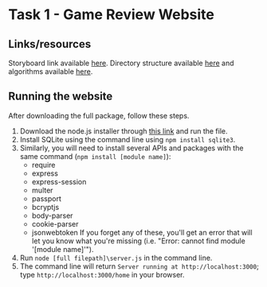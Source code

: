 # Task 1 - Game Review Website 
## Links/resources
Storyboard link available [here](https://www.figma.com/design/uQ2JnGr9XZXFZzvTu6tivo/errm-what-the-software?node-id=0-1&node-type=canvas&t=GjsXLj45NbczPVXD-0).
Directory structure available [here](https://zyletinee.s-ul.eu/dgHwzCd9) and algorithms available [here](https://zyletinee.s-ul.eu/fHoP8srb).

## Running the website
After downloading the full package, follow these steps.
1. Download the node.js installer through [this link](https://nodejs.org/en/download/prebuilt-installer) and run the file.
2. Install SQLite using the command line using `npm install sqlite3`.
3. Similarly, you will need to install several APIs and packages with the same command (`npm install [module name]`):
    - require
    - express
    - express-session
    - multer
    - passport
    - bcryptjs
    - body-parser
    - cookie-parser
    - jsonwebtoken
    If you forget any of these, you'll get an error that will let you know what you're missing (i.e. "Error: cannot find module '[module name]'").
4. Run `node [full filepath]\server.js` in the command line.
5. The command line will return `Server running at http://localhost:3000`; type `http://localhost:3000/home` in your browser.

